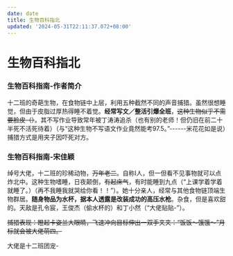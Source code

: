 ```yaml
---
date: date
title: 生物百科指北
updated: '2024-05-31T22:11:37.072+08:00'
---
```

# 生物百科指北

### 生物百科指南-作者简介

十二班的奇葩生物，在食物链中上层，利用五种截然不同的声音捕猎。虽然很想睡觉，但由于皮脂过厚热得睡不着觉。**经常写文／整活引爆全班**，~~这种生物似乎不需要脸皮（）~~。其不写作业导致常年被丁涛涛追杀（也有别的老师！但仍旧在前二十半死不活死待着）（与“这种生物不写语文作业竟然能考97.5。”------米花花如是说）捕猎方式是用夹子因吓死对方。

### 生物百科指南-宋佳颖

绰号大佬，十二班的珍稀动物，~~万年老二~~。自称I人，但一但看不见事物就可以点炸北中。这种生物嗜睡，日夜颠倒，~~有起床气~~，有时能睡到九点（“上课学着学着就睡了。）（再不我睡我就哭给你看！！”）。她十分亲人，经常与其他食物链顶端生物群居。**随身物品为水杯，据本人透露是改装成功的高压水枪**。杂食，但是喜欢甜的。天敌是孔令宸，王俊杰（偷水杯的）和丁小然（“大佬贴贴-”）。

~~捕猎表现：瞪起卡姿兰大眼睛，飞速冲向目标伸出一双手夹夹：“饭饭～饿饿～”月标就会被大佬萌四。~~

大佬是十二班团宠-
